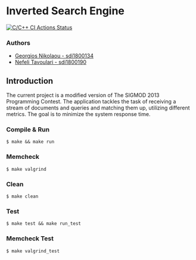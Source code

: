 # Inverted Search Engine

[![C/C++ CI Actions Status](https://github.com/NefeliTav/Software-Development-for-Information-Systems/workflows/C/C++%20CI/badge.svg)](https://github.com/NefeliTav/Software-Development-for-Information-Systems/actions)

### Authors
- [Georgios Nikolaou - sdi1800134](https://github.com/GiorgosNik)
- [Nefeli Tavoulari - sdi1800190](https://github.com/NefeliTav)

## Introduction
The current project is a modified version of The SIGMOD 2013 Programming Contest.
The application tackles the task of receiving a stream of documents and queries and matching them up, utilizing different metrics. The goal is to minimize the system response time.



### Compile & Run
```
$ make && make run
```
### Memcheck
```
$ make valgrind
```
### Clean
```
$ make clean
```
### Test
```
$ make test && make run_test
```
### Memcheck Test
```
$ make valgrind_test
```
